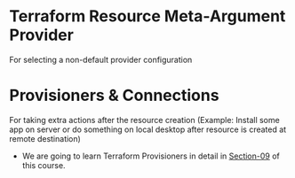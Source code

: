 # Terraform Resource Meta-Argument Provider
For selecting a non-default provider configuration 

# Provisioners & Connections
For taking extra actions after the resource creation (Example: Install some app on server or do something on local desktop after resource is created at remote destination)

-  We are going to learn Terraform Provisioners in detail in [Section-09](https://github.com/stacksimplify/hashicorp-certified-terraform-associate/tree/master/09-Terraform-Provisioners) of this course. 
